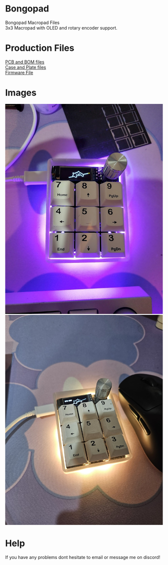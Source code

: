 # Bongopad
Bongopad Macropad Files\
3x3 Macropad with OLED and rotary encoder support.

# Production Files
[PCB and BOM files](/PCB/)\
[Case and Plate files](/3D%20Files/)\
[Firmware File](/Firmware/bongopad_vial.hex)

# Images
![bongopad](/images/Bongopad1.jpg)
![bongopad](/images/Bongopad2.jpg)

# Help
If you have any problems dont hesitate to email or message me on discord!